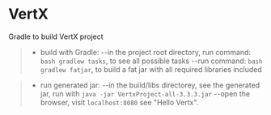 # VertX
Gradle to build VertX project

>* build with Gradle:
>--in the project root directory, run command: `bash gradlew tasks`, to see all possible tasks
>--run command: `bash gradlew fatjar`, to build a fat jar with all required libraries included

>* run generated jar:
>--in the build/libs directorey, see the generated jar, run with `java -jar VertxProject-all-3.3.3.jar`
>--open the browser, visit `localhost:8080` see "Hello Vertx".
